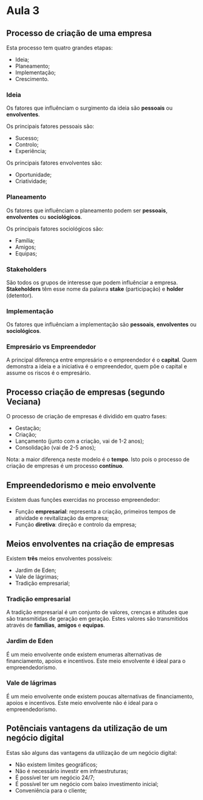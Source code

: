 # Aula 3

## Processo de criação de uma empresa
Esta processo tem quatro grandes etapas:
 - Ideia;
 - Planeamento;
 - Implementação;
 - Crescimento.

### Ideia
Os fatores que influênciam o surgimento da ideia são **pessoais** ou **envolventes**. 

Os principais fatores pessoais são:
 - Sucesso;
 - Controlo; 
 - Experiência;

Os principais fatores envolventes são:
 - Oportunidade;
 - Criatividade;

### Planeamento
Os fatores que influênciam o planeamento podem ser **pessoais**, **envolventes** ou **sociológicos**.

Os principais fatores sociológicos são:
 - Família;
 - Amigos;
 - Equipas;

### Stakeholders
São todos os grupos de interesse que podem influênciar a empresa. **Stakeholders** têm esse nome da palavra **stake** (participação) e **holder** (detentor).

### Implementação
Os fatores que influênciam a implementação são **pessoais**, **envolventes** ou **sociológicos**.

### Empresário vs Empreendedor
A principal diferença entre empresário e o empreendedor é o **capital**. Quem demonstra a ideia e a iniciativa é o empreendedor, quem põe o capital e assume os riscos é o empresário.

## Processo criação de empresas (segundo Veciana)
O processo de criação de empresas é dividido em quatro fases:
 - Gestação;
 - Criação;
 - Lançamento (junto com a criação, vai de 1-2 anos);
 - Consolidação (vai de 2-5 anos);

Nota: a maior diferença neste modelo é o **tempo**. Isto pois o processo de criação de empresas é um processo **contínuo**.

## Empreendedorismo e meio envolvente
Existem duas funções exercidas no processo empreendedor:
 - Função **empresarial**: representa a criação, primeiros tempos de atividade e revitalização da empresa;
 - Função **diretiva**: direção e controlo da empresa;

## Meios envolventes na criação de empresas
Existem **três** meios envolventes possíveis:
 - Jardim de Eden;
 - Vale de lágrimas;
 - Tradição empresarial;

### Tradição empresarial
A tradição empresarial é um conjunto de valores, crenças e atitudes que são transmitidas de geração em geração. Estes valores são transmitidos através de **famílias**, **amigos** e **equipas**.

### Jardim de Eden
É um meio envolvente onde existem enumeras alternativas de financiamento, apoios e incentivos. Este meio envolvente é ideal para o empreendedorismo.

### Vale de lágrimas
É um meio envolvente onde existem poucas alternativas de financiamento, apoios e incentivos. Este meio envolvente não é ideal para o empreendedorismo.

## Potênciais vantagens da utilização de um negócio digital
Estas são alguns das vantagens da utilização de um negócio digital:
 - Não existem limites geográficos;
 - Não é necessário investir em infraestruturas;
 - É possível ter um negócio 24/7;
 - É possível ter um negócio com baixo investimento inicial;
 - Conveniência para o cliente;
